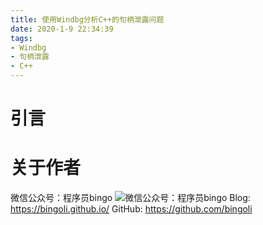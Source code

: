 ```yaml
---
title: 使用Windbg分析C++的句柄泄露问题
date: 2020-1-9 22:34:39
tags:
- Windbg
- 句柄泄露
- C++
---
```


# 引言



# 关于作者
微信公众号：程序员bingo
![微信公众号：程序员bingo](https://bingoli.github.io/wechat.jpeg)
Blog: https://bingoli.github.io/
GitHub: https://github.com/bingoli